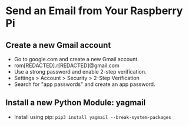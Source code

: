 # Send an Email from Your Raspberry Pi

## Create a new Gmail account

* Go to google.com and create a new Gmail account.
* rom[REDACTED].r[REDACTED]@gmail.com
* Use a strong password and enable 2-step verification.
* Settings > Account > Security > 2-Step Verification
* Search for "app passwords" and create an app password.

## Install a new Python Module: yagmail

* Install using pip: `pip3 install yagmail --break-system-packages`
